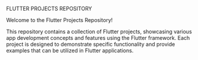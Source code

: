 FLUTTER PROJECTS REPOSITORY


Welcome to the Flutter Projects Repository!


This repository contains a collection of Flutter projects, showcasing various app development concepts and features using the Flutter framework. Each project is designed to demonstrate specific functionality and provide examples that can be utilized in Flutter applications.
